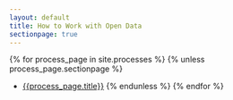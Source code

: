 ```yaml
---
layout: default
title: How to Work with Open Data
sectionpage: true
---
```


{% for process_page in site.processes %}
  {% unless process_page.sectionpage %}
  * [{{process_page.title}}]({{process_page.url}})
  {% endunless %}
{% endfor %}